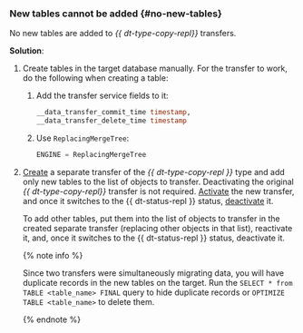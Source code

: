 ### New tables cannot be added {#no-new-tables}

​No new tables are added to _{{ dt-type-copy-repl}}_ transfers.

**Solution**:

1. Create tables in the target database manually. For the transfer to work, do the following when creating a table:

    1. Add the transfer service fields to it:

        ```sql
        __data_transfer_commit_time timestamp,
        __data_transfer_delete_time timestamp
        ```

    1. Use `ReplacingMergeTree`:
        
        ```sql
        ENGINE = ReplacingMergeTree
        ```

1. [Create](../../../../data-transfer/operations/transfer.md#create) a separate transfer of the _{{ dt-type-copy-repl }}_ type and add only new tables to the list of objects to transfer. Deactivating the original _{{ dt-type-copy-repl}}_ transfer is not required. [Activate](../../../../data-transfer/operations/transfer.md#activate) the new transfer, and once it switches to the {{ dt-status-repl }} status, [deactivate](../../../../data-transfer/operations/transfer.md#deactivate) it.

   To add other tables, put them into the list of objects to transfer in the created separate transfer (replacing other objects in that list), reactivate it, and, once it switches to the {{ dt-status-repl }} status, deactivate it.

   {% note info %}

   Since two transfers were simultaneously migrating data, you will have duplicate records in the new tables on the target. Run the `SELECT * from TABLE <table_name> FINAL` query to hide duplicate records or `OPTIMIZE TABLE <table_name>` to delete them.

   {% endnote %}

